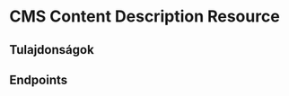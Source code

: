 # CMS Content Description Resource

## Tulajdonságok

<ResourceProperties :resource="'cms_content_description'" :lang="'hu'"/>

## Endpoints

[//]: <> (GET ENDPOINT)
<ResourceEndpoint :resource="'cms_content_description'" :endpoint="'get'" :lang="'hu'">

<template v-slot:responseJSON>

<<< @/docs/fixtures/api/cms_content_description/response/json/get_id.json

</template>

<template v-slot:responseXML>

<<< @/docs/fixtures/api/cms_content_description/response/xml/get_id.xml

</template>

</ResourceEndpoint>

[//]: <> (GETCOLLECTION ENDPOINT)
<ResourceEndpoint :resource="'cms_content_description'" :endpoint="'getCollection'" :lang="'hu'">

<template v-slot:responseJSON>

<<< @/docs/fixtures/api/cms_content_description/response/json/get_page.json

</template>

<template v-slot:responseXML>

<<< @/docs/fixtures/api/cms_content_description/response/xml/get_page.xml

</template>

</ResourceEndpoint>

[//]: <> (POST ENDPOINT)
<ResourceEndpoint :resource="'cms_content_description'" :endpoint="'post'" :lang="'hu'">

<template v-slot:request>

<<< @/docs/fixtures/api/cms_content_description/request/post.json

</template>

<template v-slot:responseJSON>

<<< @/docs/fixtures/api/cms_content_description/response/json/get_id.json

</template>

<template v-slot:responseXML>

<<< @/docs/fixtures/api/cms_content_description/response/xml/get_id.xml

</template>

</ResourceEndpoint>

[//]: <> (PUT ENDPOINT)
<ResourceEndpoint :resource="'cms_content_description'" :endpoint="'put'" :lang="'hu'">

<template v-slot:request>

<<< @/docs/fixtures/api/cms_content_description/request/put.json

</template>

<template v-slot:responseJSON>

<<< @/docs/fixtures/api/cms_content_description/response/json/get_id.json

</template>

<template v-slot:responseXML>

<<< @/docs/fixtures/api/cms_content_description/response/xml/get_id.xml

</template>

</ResourceEndpoint>

[//]: <> (DELETE ENDPOINT)
<ResourceEndpoint :resource="'cms_content_description'" :endpoint="'delete'" :lang="'hu'"/>

